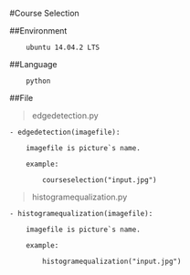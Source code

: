 #Course Selection

##Environment

```
	ubuntu 14.04.2 LTS
```

##Language

```
	python
```

##File

> edgedetection.py

```
- edgedetection(imagefile):

	imagefile is picture`s name.

	example:

		courseselection("input.jpg")
```

> histogramequalization.py

```
- histogramequalization(imagefile):

	imagefile is picture`s name.

	example:

		histogramequalization("input.jpg")
```

